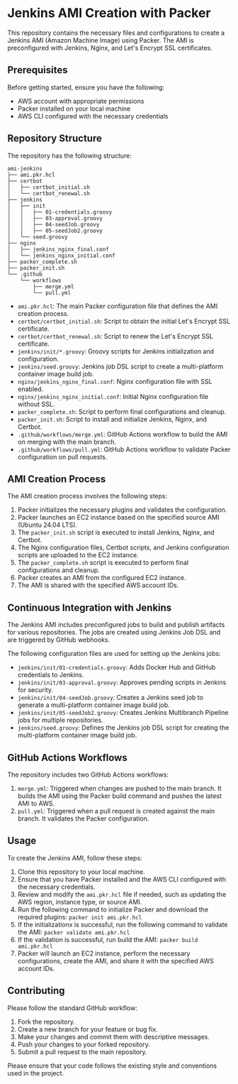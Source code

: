 # Jenkins AMI Creation with Packer

This repository contains the necessary files and configurations to create a Jenkins AMI (Amazon Machine Image) using Packer. The AMI is preconfigured with Jenkins, Nginx, and Let's Encrypt SSL certificates.

## Prerequisites

Before getting started, ensure you have the following:

- AWS account with appropriate permissions
- Packer installed on your local machine
- AWS CLI configured with the necessary credentials

## Repository Structure

The repository has the following structure:
```
ami-jenkins
├── ami.pkr.hcl
├── certbot
│   ├── certbot_initial.sh
│   └── certbot_renewal.sh
├── jenkins
│   ├── init
│   │   ├── 01-credentials.groovy
│   │   ├── 03-approval.groovy
│   │   ├── 04-seedJob.groovy
│   │   ├── 05-seedJob2.groovy
│   └── seed.groovy
├── nginx
│   ├── jenkins_nginx_final.conf
│   └── jenkins_nginx_initial.conf
├── packer_complete.sh
├── packer_init.sh
└── .github
    └── workflows
        ├── merge.yml
        └── pull.yml
```

- `ami.pkr.hcl`: The main Packer configuration file that defines the AMI creation process.
- `certbot/certbot_initial.sh`: Script to obtain the initial Let's Encrypt SSL certificate.
- `certbot/certbot_renewal.sh`: Script to renew the Let's Encrypt SSL certificate.
- `jenkins/init/*.groovy`: Groovy scripts for Jenkins initialization and configuration.
- `jenkins/seed.groovy`: Jenkins job DSL script to create a multi-platform container image build job.
- `nginx/jenkins_nginx_final.conf`: Nginx configuration file with SSL enabled.
- `nginx/jenkins_nginx_initial.conf`: Initial Nginx configuration file without SSL.
- `packer_complete.sh`: Script to perform final configurations and cleanup.
- `packer_init.sh`: Script to install and initialize Jenkins, Nginx, and Certbot.
- `.github/workflows/merge.yml`: GitHub Actions workflow to build the AMI on merging with the main branch.
- `.github/workflows/pull.yml`: GitHub Actions workflow to validate Packer configuration on pull requests.

## AMI Creation Process

The AMI creation process involves the following steps:

1. Packer initializes the necessary plugins and validates the configuration.
2. Packer launches an EC2 instance based on the specified source AMI (Ubuntu 24.04 LTS).
3. The `packer_init.sh` script is executed to install Jenkins, Nginx, and Certbot.
4. The Nginx configuration files, Certbot scripts, and Jenkins configuration scripts are uploaded to the EC2 instance.
5. The `packer_complete.sh` script is executed to perform final configurations and cleanup.
6. Packer creates an AMI from the configured EC2 instance.
7. The AMI is shared with the specified AWS account IDs.

## Continuous Integration with Jenkins

The Jenkins AMI includes preconfigured jobs to build and publish artifacts for various repositories. The jobs are created using Jenkins Job DSL and are triggered by GitHub webhooks.

The following configuration files are used for setting up the Jenkins jobs:

- `jenkins/init/01-credentials.groovy`: Adds Docker Hub and GitHub credentials to Jenkins.
- `jenkins/init/03-approval.groovy`: Approves pending scripts in Jenkins for security.
- `jenkins/init/04-seedJob.groovy`: Creates a Jenkins seed job to generate a multi-platform container image build job.
- `jenkins/init/05-seedJob2.groovy`: Creates Jenkins Multibranch Pipeline jobs for multiple repositories.
- `jenkins/seed.groovy`: Defines the Jenkins job DSL script for creating the multi-platform container image build job.

## GitHub Actions Workflows

The repository includes two GitHub Actions workflows:

1. `merge.yml`: Triggered when changes are pushed to the main branch. It builds the AMI using the Packer build command and pushes the latest AMI to AWS.
2. `pull.yml`: Triggered when a pull request is created against the main branch. It validates the Packer configuration.

## Usage

To create the Jenkins AMI, follow these steps:

1. Clone this repository to your local machine.
2. Ensure that you have Packer installed and the AWS CLI configured with the necessary credentials.
3. Review and modify the `ami.pkr.hcl` file if needed, such as updating the AWS region, instance type, or source AMI.
4. Run the following command to initialize Packer and download the required plugins:
```packer init ami.pkr.hcl```
5. If the initializationx is successful, run the following command to validate the AMI:
```packer validate ami.pkr.hcl```
6. If the validation is successful, run build the AMI:
```packer build ami.pkr.hcl```
7. Packer will launch an EC2 instance, perform the necessary configurations, create the AMI, and share it with the specified AWS account IDs.

## Contributing

Please follow the standard GitHub workflow:

1. Fork the repository.
2. Create a new branch for your feature or bug fix.
3. Make your changes and commit them with descriptive messages.
4. Push your changes to your forked repository.
5. Submit a pull request to the main repository.

Please ensure that your code follows the existing style and conventions used in the project.
